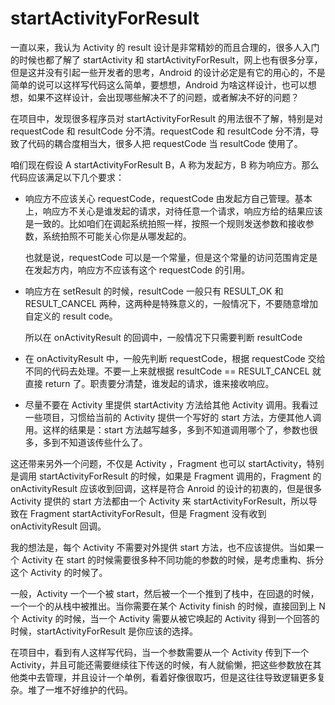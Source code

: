 # startActivityForResult

一直以来，我认为 Activity 的 result 设计是非常精妙的而且合理的，很多人入门的时候也都了解了 startActivity 和 startActivityForResult，网上也有很多分享，但是这并没有引起一些开发者的思考，Android 的设计必定是有它的用心的，不是简单的说可以这样写代码这么简单，要想想，Android 为啥这样设计，也可以想想，如果不这样设计，会出现哪些解决不了的问题，或者解决不好的问题？

在项目中，发现很多程序员对 startActivityForResult 的用法很不了解，特别是对 requestCode 和 resultCode 分不清。requestCode 和 resultCode 分不清，导致了代码的耦合度相当大，很多人把 requestCode 当 resultCode 使用了。

咱们现在假设 A startActivityForResult B，A 称为发起方，B 称为响应方。那么代码应该满足以下几个要求：

* 响应方不应该关心 requestCode，requestCode 由发起方自己管理。基本上，响应方不关心是谁发起的请求，对待任意一个请求，响应方给的结果应该是一致的。比如咱们在调起系统拍照一样，按照一个规则发送参数和接收参数，系统拍照不可能关心你是从哪发起的。

    也就是说，requestCode 可以是一个常量，但是这个常量的访问范围肯定是在发起方内，响应方不应该有这个 requestCode 的引用。

* 响应方在 setResult 的时候，resultCode 一般只有 RESULT_OK 和 RESULT_CANCEL 两种，这两种是特殊意义的，一般情况下，不要随意增加自定义的 result code。

	所以在 onActivityResult 的回调中，一般情况下只需要判断 resultCode

* 在 onActivityResult 中，一般先判断 requestCode，根据 requestCode 交给不同的代码去处理。不要一上来就根据 resultCode == RESULT_CANCEL 就直接 return 了。职责要分清楚，谁发起的请求，谁来接收响应。

* 尽量不要在 Activity 里提供 startActivity 方法给其他 Activity 调用。我看过一些项目，习惯给当前的 Activity 提供一个写好的 start 方法，方便其他人调用。这样的结果是：start 方法越写越多，多到不知道调用哪个了，参数也很多，多到不知道该传些什么了。

这还带来另外一个问题，不仅是 Activity ，Fragment 也可以 startActivity，特别是调用 startActivityForResult 的时候，如果是 Fragment 调用的，Fragment 的 onActivityResult 应该收到回调，这样是符合 Anroid 的设计的初衷的，但是很多 Activity 提供的 start 方法都由一个 Activity 来 startActivityForResult，所以导致在 Fragment startActivityForResult，但是 Fragment 没有收到 onActivityResult 回调。

我的想法是，每个 Activity 不需要对外提供 start 方法，也不应该提供。当如果一个 Activity 在 start 的时候需要很多种不同功能的参数的时候，是考虑重构、拆分这个 Activity 的时候了。 

一般，Activity 一个一个被 start，然后被一个一个推到了栈中，在回退的时候，一个一个的从栈中被推出。当你需要在某个 Activity finish 的时候，直接回到上 N 个 Activity 的时候，当一个 Activity 需要从被它唤起的 Activity 得到一个回答的时候，startActivityForResult 是你应该的选择。

在项目中，看到有人这样写代码，当一个参数需要从一个 Activity 传到下一个 Activity，并且可能还需要继续往下传送的时候，有人就偷懒，把这些参数放在其他类中去管理，并且设计一个单例，看着好像很取巧，但是这往往导致逻辑更多复杂。堆了一堆不好维护的代码。